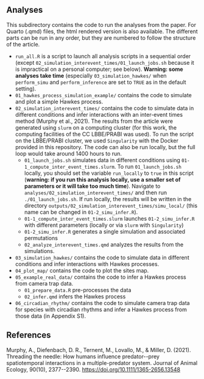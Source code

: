 ## Analyses

This subdirectory contains the code to run the analyses from the paper. For Quarto (.qmd) files, the html rendered version is also available. The different parts can be run in any order, but they are numbered to follow the structure of the article.

-   `run_all.R` is a script to launch all analysis scripts in a sequential order (except `02_simulation_interevent_times/01_launch_jobs.sh` because it is impractical on a personal computer; see below). **Warning: some analyses take time** (especially `03_simulation_hawkes/` when `perform_simu` and `perform_inference` are set to `TRUE` as in the default setting).
-   `01_hawkes_process_simulation_example/` contains the code to simulate and plot a simple Hawkes process.
-   `02_simulation_interevent_times/` contains the code to simulate data in different conditions and infer interactions with an inter-event times method (Murphy et al., 2021). The results from the article were generated using `slurm` on a computing cluster (for this work, the computing facilities of the CC LBBE/PRABI was used). To run the script on the LBBE/PRABI cluster, we used `Singularity` with the Docker provided in this repository. The code can also be run locally, but the full loop would take around 1400 hours to run.
    -   `01_launch_jobs.sh` simulates data in different conditions using `01-1_compute_inter_event_times.slurm`. To run `01_launch_jobs.sh` locally, you should set the variable `run_locally` to `true` in this script (**warning: if you run this analysis locally, use a smaller set of parameters or it will take too much time**). Navigate to `analyses/02_simulation_interevent_times/` and then run `./01_launch_jobs.sh`. If run locally, the results will be written in the directory `outputs/02_simulation_interevent_times/simu_local/` (this name can be changed in `01-2_simu_infer.R`).
    -   `01-1_compute_inter_event_times.slurm` launches `01-2_simu_infer.R` with different parameters (locally or via `slurm` with `Singularity`)
    -   `01-2_simu_infer.R` generates a single simulation and associated permutations
    -   `02_analyze_interevent_times.qmd` analyzes the results from the simulations.
-   `03_simulation_hawkes/` contains the code to simulate data in different conditions and infer interactions with Hawkes processes.
-   `04_plot_map/` contains the code to plot the sites map.
-   `05_example_real_data/` contains the code to infer a Hawkes process from camera trap data.
    -   `01_prepare_data.R` pre-processes the data
    -   `02_infer.qmd` infers the Hawkes process
-   `06_circadian_rhythm/` contains the code to simulate camera trap data for species with circadian rhythms and infer a Hawkes process from those data (in Appendix S1).

## References

Murphy, A., Diefenbach, D. R., Ternent, M., Lovallo, M., & Miller, D. (2021). Threading the needle: How humans influence predator--prey spatiotemporal interactions in a multiple-predator system. Journal of Animal Ecology, 90(10), 2377--2390. <https://doi.org/10.1111/1365-2656.13548>
